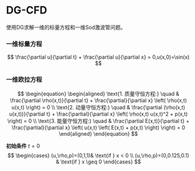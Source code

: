 # DG-CFD

使用DG求解一维的标量方程和一维Sod激波管问题。

### 一维标量方程

$$
\frac{\partial u}{\partial t} + \frac{\partial u}{\partial x} = 0,u(x,0)=\sin(x)
$$

### 一维欧拉方程

$$
\begin{equation}
\begin{aligned}
\text{1. 质量守恒方程:} \quad & \frac{\partial \rho(x,t)}{\partial t} + \frac{\partial}{\partial x} \left( \rho(x,t) u(x,t) \right) = 0 \\
\text{2. 动量守恒方程:} \quad & \frac{\partial (\rho(x,t) u(x,t))}{\partial t} + \frac{\partial}{\partial x} \left( \rho(x,t) u(x,t)^2 + p(x,t) \right) = 0 \\
\text{3. 能量守恒方程:} \quad & \frac{\partial E(x,t)}{\partial t} + \frac{\partial}{\partial x} \left( u(x,t) \left( E(x,t) + p(x,t) \right) \right) = 0
\end{aligned}
\end{equation}
$$

**初始条件** $t=0$
$$
\begin{cases} 
(u,\rho,p)=(0,1,1)& \text{if } x < 0 \\
(u,\rho,p)=(0,0.125,0.1) & \text{if } x \geq 0 
\end{cases}
$$




